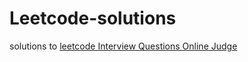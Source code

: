 Leetcode-solutions
==================

solutions to [leetcode Interview Questions Online Judge](http://leetcode.com/onlinejudge)

